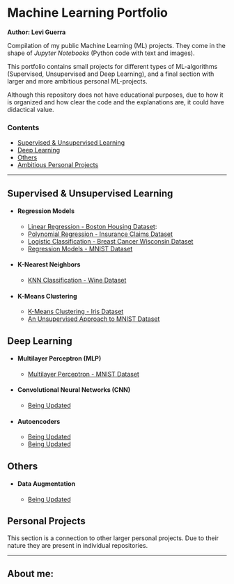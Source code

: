 # Machine Learning Portfolio

**Author: Levi Guerra**

Compilation of my public Machine Learning (ML) projects. They come in the shape of *Jupyter Notebooks* (Python code with text and images).

This portfolio contains small projects for different types of ML-algorithms (Supervised, Unsupervised and Deep Learning), and a final section with larger and more ambitious personal ML-projects.

Although this repository does not have educational purposes, due to how it is organized and how clear the code and the explanations are, it could have didactical value.

### Contents

- [Supervised & Unsupervised Learning](#Supervised-&-Unsupervised-Learning)
- [Deep Learning](#Deep-Learning)
- [Others](#Others)
- [Ambitious Personal Projects](#Ambitious-Personal-Projects)

------

## Supervised & Unsupervised Learning
  - #### Regression Models
    - [Linear Regression - Boston Housing Dataset]():
    - [Polynomial Regression - Insurance Claims Dataset]()
    - [Logistic Classification - Breast Cancer Wisconsin Dataset]()
    - [Regression Models - MNIST Dataset]()
  - #### K-Nearest Neighbors
    - [KNN Classification - Wine Dataset]()
  - #### K-Means Clustering
    - [K-Means Clustering - Iris Dataset]()
    - [An Unsupervised Approach to MNIST Dataset]() 

## Deep Learning
  - #### Multilayer Perceptron (MLP)
    - [Multilayer Perceptron - MNIST Dataset]()
  - #### Convolutional Neural Networks (CNN)
    - [Being Updated]()
  - #### Autoencoders
    - [Being Updated]()
    - [Being Updated]()
    
## Others
 - #### Data Augmentation
    - [Being Updated]()

## Personal Projects
This section is a connection to other larger personal projects. Due to their nature they are present in individual repositories.

------

## About me:
